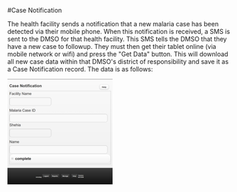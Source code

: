 #Case Notification

The health facility sends a notification that a new malaria case has been detected via their mobile phone. When this notification is received, a SMS is sent to the DMSO for that health facility. This SMS tells the DMSO that they have a new case to followup. They must then get their tablet online (via mobile network or wifi) and press the "Get Data" button. This will download all new case data within that DMSO's district of responsibility and save it as a Case Notification record. The data is as follows:

![](CaseNotification.png)
